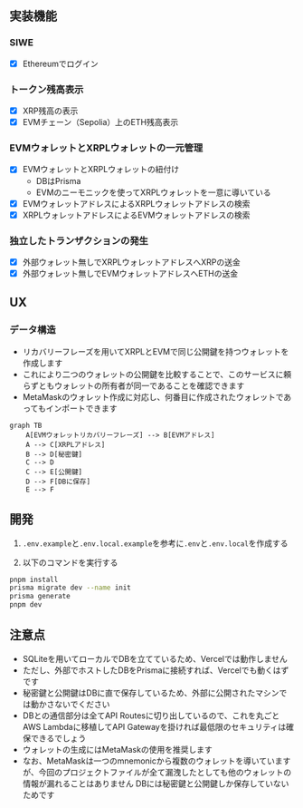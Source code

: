 ## 実装機能

### SIWE
- [x] Ethereumでログイン

### トークン残高表示
- [x] XRP残高の表示
- [x] EVMチェーン（Sepolia）上のETH残高表示

### EVMウォレットとXRPLウォレットの一元管理
- [x] EVMウォレットとXRPLウォレットの紐付け
  - DBはPrisma
  - EVMのニーモニックを使ってXRPLウォレットを一意に導いている
- [x] EVMウォレットアドレスによるXRPLウォレットアドレスの検索
- [x] XRPLウォレットアドレスによるEVMウォレットアドレスの検索

### 独立したトランザクションの発生
- [x] 外部ウォレット無しでXRPLウォレットアドレスへXRPの送金
- [x] 外部ウォレット無しでEVMウォレットアドレスへETHの送金

## UX

### データ構造
- リカバリーフレーズを用いてXRPLとEVMで同じ公開鍵を持つウォレットを作成します
- これにより二つのウォレットの公開鍵を比較することで、このサービスに頼らずともウォレットの所有者が同一であることを確認できます
- MetaMaskのウォレット作成に対応し、何番目に作成されたウォレットであってもインポートできます
```mermaid
graph TB
    A[EVMウォレットリカバリーフレーズ] --> B[EVMアドレス]
    A --> C[XRPLアドレス]
    B --> D[秘密鍵]
    C --> D
    C --> E[公開鍵]
    D --> F[DBに保存]
    E --> F
```

## 開発
1. `.env.example`と`.env.local.example`を参考に`.env`と`.env.local`を作成する

2. 以下のコマンドを実行する
```bash
pnpm install
prisma migrate dev --name init
prisma generate
pnpm dev
```

## 注意点
- SQLiteを用いてローカルでDBを立てているため、Vercelでは動作しません
- ただし、外部でホストしたDBをPrismaに接続すれば、Vercelでも動くはずです
- 秘密鍵と公開鍵はDBに直で保存しているため、外部に公開されたマシンでは動かさないでください
- DBとの通信部分は全てAPI Routesに切り出しているので、これを丸ごとAWS Lambdaに移植してAPI Gatewayを掛ければ最低限のセキュリティは確保できるでしょう
- ウォレットの生成にはMetaMaskの使用を推奨します
- なお、MetaMaskは一つのmnemonicから複数のウォレットを導いていますが、今回のプロジェクトファイルが全て漏洩したとしても他のウォレットの情報が漏れることはありません DBには秘密鍵と公開鍵しか保存していないためです